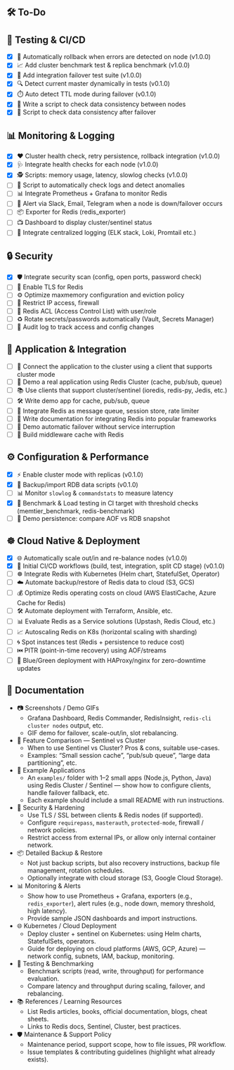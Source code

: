 ## 🛠️ To-Do

## 🧪 Testing & CI/CD

- [x] 🔄 Automatically rollback when errors are detected on node (v1.0.0)
- [x] 📈 Add cluster benchmark test & replica benchmark (v1.0.0)
- [x] 🧩 Add integration failover test suite (v1.0.0)
- [x] 🔍 Detect current master dynamically in tests (v0.1.0)
- [x] ⏱️ Auto detect TTL mode during failover (v0.1.0)
- [x] 🔐 Write a script to check data consistency between nodes
- [x] 📝 Script to check data consistency after failover

## 📊 Monitoring & Logging

- [x] ❤️ Cluster health check, retry persistence, rollback integration (v1.0.0)
- [x] 🩺 Integrate health checks for each node (v1.0.0)
- [x] 🕵️ Scripts: memory usage, latency, slowlog checks (v1.0.0)
- [ ] 📜 Script to automatically check logs and detect anomalies
- [ ] 📊 Integrate Prometheus + Grafana to monitor Redis
- [ ] 🔔 Alert via Slack, Email, Telegram when a node is down/failover occurs
- [ ] 📦 Exporter for Redis (redis_exporter)
- [ ] 📺 Dashboard to display cluster/sentinel status
- [ ] 📰 Integrate centralized logging (ELK stack, Loki, Promtail etc.)

## 🔒 Security

- [x] 🛡️ Integrate security scan (config, open ports, password check)
- [ ] 🔑 Enable TLS for Redis
- [ ] ⚙️ Optimize maxmemory configuration and eviction policy
- [ ] 🚧 Restrict IP access, firewall
- [ ] 👥 Redis ACL (Access Control List) with user/role
- [ ] ♻️ Rotate secrets/passwords automatically (Vault, Secrets Manager)
- [ ] 📝 Audit log to track access and config changes

## 🧩 Application & Integration

- [ ] 🔌 Connect the application to the cluster using a client that supports cluster mode
- [ ] 🧪 Demo a real application using Redis Cluster (cache, pub/sub, queue)
- [ ] 📚 Use clients that support cluster/sentinel (ioredis, redis-py, Jedis, etc.)
- [ ] 🛠️ Write demo app for cache, pub/sub, queue
- [ ] 📡 Integrate Redis as message queue, session store, rate limiter
- [ ] 📝 Write documentation for integrating Redis into popular frameworks
- [ ] 🔄 Demo automatic failover without service interruption
- [ ] 🚀 Build middleware cache with Redis

## ⚙️ Configuration & Performance

- [x] ⚡ Enable cluster mode with replicas (v0.1.0)
- [x] 💾 Backup/import RDB data scripts (v0.1.0)
- [ ] 📊 Monitor `slowlog` & `commandstats` to measure latency
- [x] 🧪 Benchmark & Load testing in CI target with threshold checks (memtier_benchmark, redis-benchmark)
- [ ] 🔧 Demo persistence: compare AOF vs RDB snapshot

## ☸️ Cloud Native & Deployment

- [x] 🌐 Automatically scale out/in and re-balance nodes (v1.0.0)
- [x] 🔨 Initial CI/CD workflows (build, test, integration, split CD stage) (v0.1.0)
- [ ] ☸️ Integrate Redis with Kubernetes (Helm chart, StatefulSet, Operator)
- [ ] ☁️ Automate backup/restore of Redis data to cloud (S3, GCS)
- [ ] 💰 Optimize Redis operating costs on cloud (AWS ElastiCache, Azure Cache for Redis)
- [ ] 🛠️ Automate deployment with Terraform, Ansible, etc.
- [ ] 📊 Evaluate Redis as a Service solutions (Upstash, Redis Cloud, etc.)
- [ ] 📈 Autoscaling Redis on K8s (horizontal scaling with sharding)
- [ ] 🌀 Spot instances test (Redis + persistence to reduce cost)
- [ ] ⏮️ PITR (point-in-time recovery) using AOF/streams
- [ ] 🔄 Blue/Green deployment with HAProxy/nginx for zero-downtime updates

## 📝 Documentation

- 📷 Screenshots / Demo GIFs
  - Grafana Dashboard, Redis Commander, RedisInsight, `redis-cli cluster nodes` output, etc.
  - GIF demo for failover, scale-out/in, slot rebalancing.
- 🧩 Feature Comparison — Sentinel vs Cluster
  - When to use Sentinel vs Cluster? Pros & cons, suitable use-cases.
  - Examples: “Small session cache”, “pub/sub queue”, “large data partitioning”, etc.
- 📂 Example Applications
  - An `examples/` folder with 1–2 small apps (Node.js, Python, Java) using Redis Cluster / Sentinel — show how to configure clients, handle failover fallback, etc.
  - Each example should include a small README with run instructions.
- 🔐 Security & Hardening
  - Use TLS / SSL between clients & Redis nodes (if supported).
  - Configure `requirepass`, `masterauth`, `protected-mode`, firewall / network policies.
  - Restrict access from external IPs, or allow only internal container network.
- 📦 Detailed Backup & Restore
  - Not just backup scripts, but also recovery instructions, backup file management, rotation schedules.
  - Optionally integrate with cloud storage (S3, Google Cloud Storage).
- 📊 Monitoring & Alerts
  - Show how to use Prometheus + Grafana, exporters (e.g., `redis_exporter`), alert rules (e.g., node down, memory threshold, high latency).
  - Provide sample JSON dashboards and import instructions.
- 🌐 Kubernetes / Cloud Deployment
  - Deploy cluster + sentinel on Kubernetes: using Helm charts, StatefulSets, operators.
  - Guide for deploying on cloud platforms (AWS, GCP, Azure) — network config, subnets, IAM, backup, monitoring.
- 🧪 Testing & Benchmarking
  - Benchmark scripts (read, write, throughput) for performance evaluation.
  - Compare latency and throughput during scaling, failover, and rebalancing.
- 📚 References / Learning Resources
  - List Redis articles, books, official documentation, blogs, cheat sheets.
  - Links to Redis docs, Sentinel, Cluster, best practices.
- 🛡️ Maintenance & Support Policy
  - Maintenance period, support scope, how to file issues, PR workflow.
  - Issue templates & contributing guidelines (highlight what already exists).
